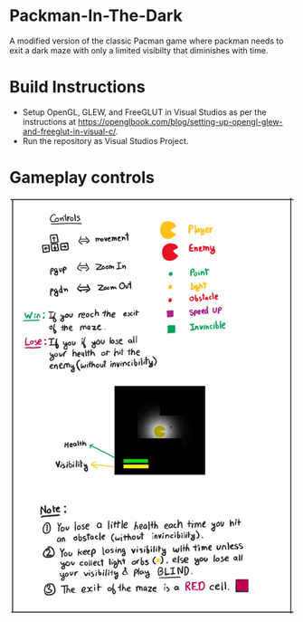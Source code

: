 # Packman-In-The-Dark
 A modified version of the classic Pacman game where packman needs to exit a dark maze with only a limited visibilty that diminishes with time.

# Build Instructions
 - Setup OpenGL, GLEW, and FreeGLUT in Visual Studios as per the instructions at https://openglbook.com/blog/setting-up-opengl-glew-and-freeglut-in-visual-c/.
 - Run the repository as Visual Studios Project.

# Gameplay controls

![Drag Racing](quick-start.jpg)
